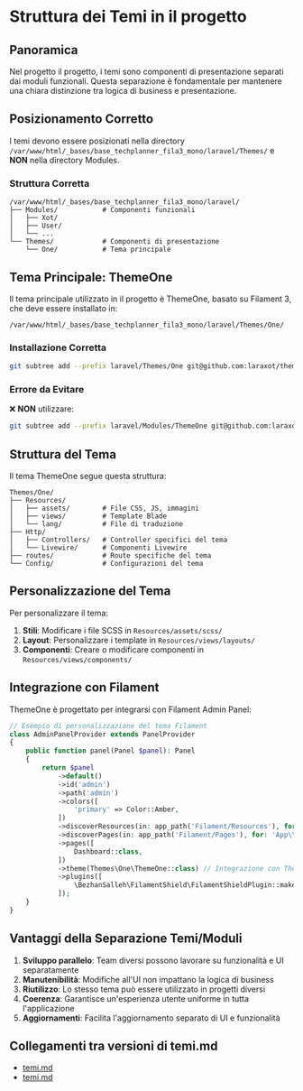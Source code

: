 # Struttura dei Temi in il progetto

## Panoramica

Nel progetto il progetto, i temi sono componenti di presentazione separati dai moduli funzionali. Questa separazione è fondamentale per mantenere una chiara distinzione tra logica di business e presentazione.

## Posizionamento Corretto

I temi devono essere posizionati nella directory `/var/www/html/_bases/base_techplanner_fila3_mono/laravel/Themes/` e **NON** nella directory Modules.

### Struttura Corretta
```
/var/www/html/_bases/base_techplanner_fila3_mono/laravel/
├── Modules/           # Componenti funzionali
│   ├── Xot/
│   ├── User/
│   └── ...
└── Themes/            # Componenti di presentazione
    └── One/           # Tema principale
```

## Tema Principale: ThemeOne

Il tema principale utilizzato in il progetto è ThemeOne, basato su Filament 3, che deve essere installato in:
```
/var/www/html/_bases/base_techplanner_fila3_mono/laravel/Themes/One/
```

### Installazione Corretta
```bash
git subtree add --prefix laravel/Themes/One git@github.com:laraxot/theme_one_fila3.git dev --squash
```

### Errore da Evitare
❌ **NON** utilizzare:
```bash
git subtree add --prefix laravel/Modules/ThemeOne git@github.com:laraxot/theme_one_fila3.git dev --squash
```

## Struttura del Tema

Il tema ThemeOne segue questa struttura:
```
Themes/One/
├── Resources/
│   ├── assets/        # File CSS, JS, immagini
│   ├── views/         # Template Blade
│   └── lang/          # File di traduzione
├── Http/
│   ├── Controllers/   # Controller specifici del tema
│   └── Livewire/      # Componenti Livewire
├── routes/            # Route specifiche del tema
└── Config/            # Configurazioni del tema
```

## Personalizzazione del Tema

Per personalizzare il tema:

1. **Stili**: Modificare i file SCSS in `Resources/assets/scss/`
2. **Layout**: Personalizzare i template in `Resources/views/layouts/`
3. **Componenti**: Creare o modificare componenti in `Resources/views/components/`

## Integrazione con Filament

ThemeOne è progettato per integrarsi con Filament Admin Panel:

```php
// Esempio di personalizzazione del tema Filament
class AdminPanelProvider extends PanelProvider
{
    public function panel(Panel $panel): Panel
    {
        return $panel
            ->default()
            ->id('admin')
            ->path('admin')
            ->colors([
                'primary' => Color::Amber,
            ])
            ->discoverResources(in: app_path('Filament/Resources'), for: 'App\\Filament\\Resources')
            ->discoverPages(in: app_path('Filament/Pages'), for: 'App\\Filament\\Pages')
            ->pages([
                Dashboard::class,
            ])
            ->theme(Themes\One\ThemeOne::class) // Integrazione con ThemeOne
            ->plugins([
                \BezhanSalleh\FilamentShield\FilamentShieldPlugin::make()
            ]);
    }
}
```

## Vantaggi della Separazione Temi/Moduli

1. **Sviluppo parallelo**: Team diversi possono lavorare su funzionalità e UI separatamente
2. **Manutenibilità**: Modifiche all'UI non impattano la logica di business
3. **Riutilizzo**: Lo stesso tema può essere utilizzato in progetti diversi
4. **Coerenza**: Garantisce un'esperienza utente uniforme in tutta l'applicazione
5. **Aggiornamenti**: Facilita l'aggiornamento separato di UI e funzionalità

## Collegamenti tra versioni di temi.md
* [temi.md](docs/regole/temi.md)
* [temi.md](laravel/Modules/Cms/docs/temi.md)


